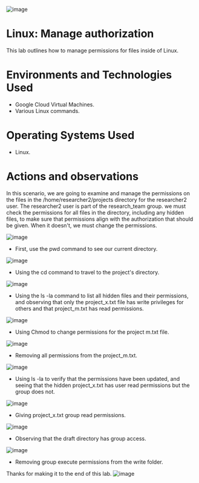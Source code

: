 
![image](https://github.com/user-attachments/assets/09fb938b-03bf-4fb0-aca2-99b2b21024b0)
# Linux: Manage authorization
This lab outlines how to manage permissions for files inside of Linux.


# Environments and Technologies Used</h2>
- Google Cloud Virtual Machines.
- Various Linux commands.

# Operating Systems Used </h2>
- Linux.

# Actions and observations

In this scenario, we are going to examine and manage the permissions on the files in the /home/researcher2/projects directory for the researcher2 user.
The researcher2 user is part of the research_team group.
we must check the permissions for all files in the directory, including any hidden files, to make sure that permissions align with the authorization that should be given. When it doesn't, we must change the permissions.

![image](https://github.com/user-attachments/assets/d197897c-e548-4253-ac7c-736c29818b56)

- First, use the pwd command to see our current directory.

![image](https://github.com/user-attachments/assets/69714908-3c82-4e9d-a397-e99f6dcaf0b7)

- Using the cd command to travel to the project's directory.

![image](https://github.com/user-attachments/assets/673d6472-ff34-4e74-9fad-2c4dbc89e62d)

- Using the ls -la command to list all hidden files and their permissions, and observing that only the project_x.txt file has write privileges for others and that project_m.txt has read permissions. 

![image](https://github.com/user-attachments/assets/91b4d5a9-7794-4931-92aa-8dd032a273dc)

- Using Chmod to change permissions for the project m.txt file.

![image](https://github.com/user-attachments/assets/b3322bcc-4e9b-4963-948a-8472a953f767)

- Removing all permissions from the project_m.txt.

![image](https://github.com/user-attachments/assets/1c423a97-faf0-482d-a527-b0087283f910)

- Using ls -la to verify that the permissions have been updated, and seeing that the hidden project_x.txt has user read permissions but the group does not.

![image](https://github.com/user-attachments/assets/376f85e2-2bf0-49bd-b5d7-cd359f19c8e1)

- Giving project_x.txt group read permissions.

![image](https://github.com/user-attachments/assets/5196c7af-c6e2-4bbb-a7b9-84df0c280568)

- Observing that the draft directory has group access.

![image](https://github.com/user-attachments/assets/a8b7a7c7-23db-49e4-b73e-3560dafdd635)

- Removing group execute permissions from the write folder.


 
 
 
 
 Thanks for making it to the end of this lab. ![image](https://github.com/user-attachments/assets/5e975abe-4f83-4ab2-9c47-96520bc38d24)
  

